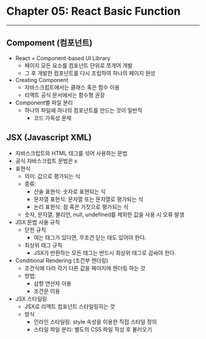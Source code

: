 # Chapter 05: React Basic Function 

<hr/>

## Compoment (컴포넌트)
- React = Component-based UI Library
    + 페이지 모든 요소를 컴포넌트 단위로 쪼개어 개발
    + 그 후 개발한 컴포넌트를 다시 조립하여 하나의 페이지 완성
- Creating Component 
    + 자바스크립트에서는 클래스 혹은 함수 이용 
    + 리액트 공식 문서에서는 함수형 권장 
- Component별 파일 분리
    + 하나의 파일에 하나의 컴포넌트를 만드는 것이 일반적 
        + 코드 가독성 문제 

## JSX (Javascript XML)
- 자바스크립트와 HTML 태그를 섞어 사용하는 문법 
- 공식 자바스크립트 문법은 x 
- 표현식
    + 의미: 값으로 평가되는 식
    + 종류:
        + 산술 표현식: 숫자로 표현되는 식
        + 문자열 표현식: 문자열 또는 문자열로 평가되는 식 
        + 논리 표현식: 참 혹은 거짓으로 평가되는 식
    + 숫자, 문자열, 불리언, null, undefined를 제외한 값을 사용 시 오류 발생 
- JSX 문법 사용 규칙 
    + 닫힌 규칙 
        + 여는 태그가 있다면, 무조건 닫는 태도 있어야 한다.
    + 최상위 태그 규칙
        + JSX가 반환하는 모든 태그는 반드시 최상위 태그로 감싸야 한다.
- Conditional Rendering (조건부 렌더링)
    + 조건식에 다라 각기 다른 값을 페이지에 렌더링 하는 것
    + 방법:
        + 삼항 연산자 이용
        + 조건문 이용
- JSX 스타일링 
    + JSX로 리액트 컴포넌트 스타일링히는 것
    + 방식
        + 인라인 스타일링: style 속성을 이용한 직접 스타일 정의 
        + 스타일 파일 분리: 별도의 CSS 파일 작성 후 불러오기 